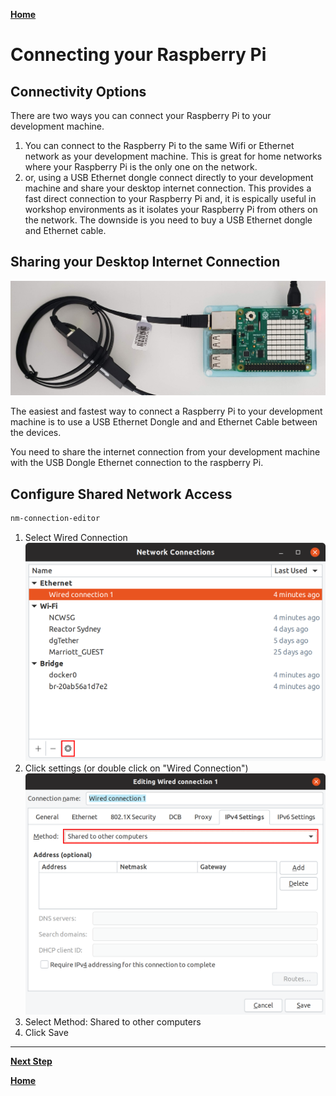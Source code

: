 [**Home**](../../README.md)

# Connecting your Raspberry Pi

## <a name='ConnectivityOptions'></a>Connectivity Options

There are two ways you can connect your Raspberry Pi to your development machine. 

1. You can connect to the Raspberry Pi to the same Wifi or Ethernet network as your development machine. This is great for home networks where your Raspberry Pi is the only one on the network.
2. or, using a USB Ethernet dongle connect directly to your development machine and share your desktop internet connection. This provides a fast direct connection to your Raspberry Pi and, it is espically useful in workshop environments as it isolates your Raspberry Pi from others on the network. The downside is you need to buy a USB Ethernet dongle and Ethernet cable.  

## <a name='SharingyourDesktopInternetConnection'></a>Sharing your Desktop Internet Connection

![](./resources/rpi-with-ethernet-dongle.jpg)

The easiest and fastest way to connect a Raspberry Pi to your development machine is to use a USB Ethernet Dongle and and Ethernet Cable between the devices.

You need to share the internet connection from your development machine with the USB Dongle Ethernet connection to the raspberry Pi. 

## <a name='ConfigureSharedNetworkAccess'></a>Configure Shared Network Access

```bash
nm-connection-editor
```

1. Select Wired Connection
![](./resources/nm-connection-editor-settings.png)
2. Click settings (or double click on "Wired Connection")
![](./resources/nm-connection-editor-shared.png)
3. Select Method: Shared to other computers
4. Click Save

***

[**Next Step**](lab2-install-dotnet-core-raspberry-pi.md)

[**Home**](../../README.md)
